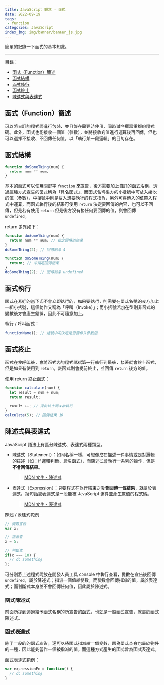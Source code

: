 ```yaml
---
title: JavaScript 觀念 - 函式
date: 2022-09-19
tags:
 - function
categories: JavaScript
index_img: img/banner/banner_js.jpg
---
```


簡單的紀錄一下函式的基本知識。

<!--more-->

---
<div class="toc">
<p class="toc-title">目錄：</p>

- [函式（Function）簡述](#函式（Function）簡述)
- [函式結構](#函式結構)
- [函式執行](#函式執行)
- [函式終止](#函式終止)
- [陳述式與表達式](#陳述式與表達式)
</div>

## 函式（Function）簡述

可以將自訂的程式碼進行包裝，並且能在需要時使用，同時減少撰寫重複的程式碼。此外，函式也能接收一個值（參數），並將接收的值進行運算後再回傳，但也可以選擇不接收、不回傳任何值，以「執行某一段邏輯」的目的存在。

## 函式結構

```js
function doSomeThing(num) {
  return num ** num;
}
```

基本的函式可以使用關鍵字 `function` 來宣告，後方需要加上自訂的函式名稱，透過這種方式宣告的函式稱為「具名函式」，而函式名稱後方的小括號中可放入接收的值（參數），中括號中則是放入想要執行的程式指令，另外可將傳入的值帶入程式中運算，而函式執行後的結果可使用 `return` 決定要回傳的內容，也可以不回傳，但是若有使用 `return` 但是後方沒有接任何要回傳的值，則會回傳 `undefined`。

return 差異如下：

```js
function doSomeThing(num) {
  return num ** num; // 指定回傳的結果
}
doSomeThing(2); // 回傳結果 4
```

```js
function doSomeThing(num) {
  return; // 未指定回傳結果
}
doSomeThing(2); // 回傳結果 undefined
```

## 函式執行

函式在寫好的當下式不會立即執行的，如果要執行，則需要在函式名稱的後方加上一組小括號，這個動作又稱為「呼叫（Invoke）」；而小括號若加在型別非函式的變數後方會產生錯誤，因此不可隨意加上。

執行 / 呼叫函式：

```js
functionName(); // 括號中可決定是否要傳入參數值
```

## 函式終止

函式在被呼叫後，會將函式內的程式碼從第一行執行到最後，接著就會終止函式，但是如果有使用到 `return`，該函式則會提前終止，並回傳 `return` 後方的值。

使用 return 終止函式：

```js
function calculate(num) {
  let result = num + num;
  return result;
  
  result ++; // 提前終止而未被執行
}
calculate(5); // 回傳結果 10
```

## 陳述式與表達式

JavaScript 語法上有區分陳述式、表達式兩種類型。

- 陳述式（Statement）：如同名稱一樣，可想像成在描述一件事情或是對邏輯的描述（如：if 邏輯判斷、具名函式），而陳述式會執行一系列的操作，但是**不會回傳結果**。

  > [MDN 文件 - 陳述式](https://developer.mozilla.org/zh-TW/docs/Web/JavaScript/Guide/Expressions_and_Operators#%E9%81%8B%E7%AE%97%E5%BC%8F)

- 表達式（Expression）：只要程式在執行結束之後**會回傳一個結果**，就屬於表達式，換句話說表達式是一段能被 JavaScript 運算並產生數值的程式碼。

  > [MDN 文件 - 表達式](https://developer.mozilla.org/zh-TW/docs/Web/JavaScript/Guide/Expressions_and_Operators)

陳述 / 表達式範例：

```js
// 變數宣告
var x;
```

```js
// 指派值
x = 5;
```

```js
// 判斷式
if(x === 10) {
  // do something
};
```

可分別將上述程式碼放在開發人員工具 console 中執行查看，變數在宣告後回傳 `undefined`，屬於陳述式；指派一個值給變數，而變數會回傳指派的值，屬於表達式；而判斷式本身並不會回傳任何值，因此屬於陳述式。

### 函式陳述式

前面所提到透過給予函式名稱的所宣告的函式，也就是一般函式宣告，就屬於函式陳述式。

### 函式表達式

除了一般的的函式宣告，還可以將函式指派給一個變數，因為函式本身也屬於物件的一種，因此能夠當作一個被指派的值，而這種方式產生的函式曾為函式表達式。

函式表達式範例：

```js
var expressionFn = function() {
  // do something
}
```

